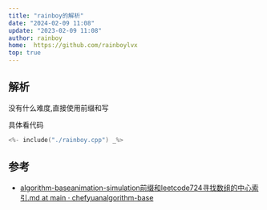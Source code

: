 ```yaml
---
title: "rainboy的解析"
date: "2024-02-09 11:08"
update: "2023-02-09 11:08"
author: rainboy
home:  https://github.com/rainboylvx
top: true
---
```


## 解析

没有什么难度,直接使用前缀和写

具体看代码

```cpp
<%- include("./rainboy.cpp") _%>
```




## 参考


- [algorithm-baseanimation-simulation前缀和leetcode724寻找数组的中心索引.md at main · chefyuanalgorithm-base](https://github.com/chefyuan/algorithm-base/blob/main/animation-simulation/%E5%89%8D%E7%BC%80%E5%92%8C/leetcode724%E5%AF%BB%E6%89%BE%E6%95%B0%E7%BB%84%E7%9A%84%E4%B8%AD%E5%BF%83%E7%B4%A2%E5%BC%95.md)
